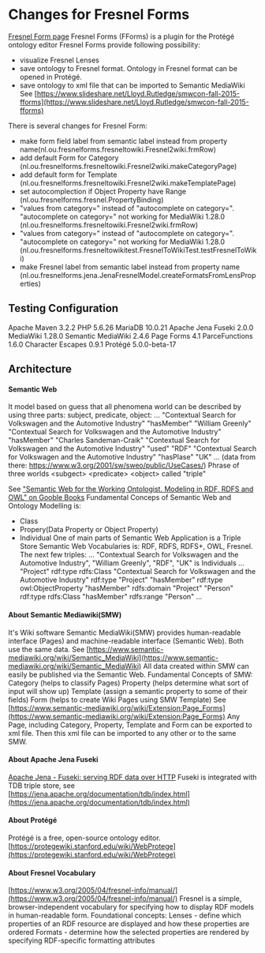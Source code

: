 # Changes for Fresnel Forms
[Fresnel Form page](https://github.com/ABI-Team-30/Fresnel-Forms) 
Fresnel Forms (FForms) is a plugin for the Protégé ontology editor
Fresnel Forms provide following possibility:
- visualize Fresnel Lenses
- save ontology to Fresnel format. Ontology in Fresnel format can be opened in Protégé.
- save ontology to xml file that can be imported to Semantic MediaWiki
See [https://www.slideshare.net/Lloyd.Rutledge/smwcon-fall-2015-fforms](https://www.slideshare.net/Lloyd.Rutledge/smwcon-fall-2015-fforms) 

There is several changes for Fresnel Form:
- make form field label from semantic label instead from property name(nl.ou.fresnelforms.fresneltowiki.Fresnel2wiki.frmRow)
- add default Form for Category (nl.ou.fresnelforms.fresneltowiki.Fresnel2wiki.makeCategoryPage)
- add default form for Template (nl.ou.fresnelforms.fresneltowiki.Fresnel2wiki.makeTemplatePage)
- set autocomplection if Object Property have Range (nl.ou.fresnelforms.fresnel.PropertyBinding)
- "values from category=" instead of "autocomplete on category=". "autocomplete on category=" not working for MediaWiki 1.28.0 (nl.ou.fresnelforms.fresneltowiki.Fresnel2wiki.frmRow)
- "values from category=" instead of "autocomplete on category=". "autocomplete on category=" not working for MediaWiki 1.28.0 (nl.ou.fresnelforms.fresneltowikitest.FresnelToWikiTest.testFresnelToWiki)
- make Fresnel label from semantic label instead from property name (nl.ou.fresnelforms.jena.JenaFresnelModel.createFormatsFromLensProperties)

## Testing Configuration
Apache Maven 3.2.2
PHP 5.6.26
MariaDB 10.0.21
Apache Jena Fuseki 2.0.0
MediaWiki 1.28.0
Semantic MediaWiki 2.4.6
Page Forms 4.1
ParceFunctions 1.6.0
Character Escapes 0.9.1
Protégé 5.0.0-beta-17

## Architecture
#### Semantic Web
It model based on guess that all phenomena world can be described by using three parts: subject, predicate, object:
...
"Contextual Search for Volkswagen and the Automotive Industry" "hasMember" "William Greenly"
"Contextual Search for Volkswagen and the Automotive Industry" "hasMember" "Charles Sandeman-Craik"
"Contextual Search for Volkswagen and the Automotive Industry" "used" "RDF"
"Contextual Search for Volkswagen and the Automotive Industry" "hasPlase" "UK"
...
(data from there: https://www.w3.org/2001/sw/sweo/public/UseCases/)
Phrase of three worlds &lt;subgect&gt; &lt;predicate&gt; &lt;object&gt; called "triple"

See ["Semantic Web for the Working Ontologist. Modeling in RDF, RDFS and OWL" on Gooble Books](https://books.google.ru/books?id=_qGKPOlB1DgC&printsec=frontcover&dq=%22Semantic+Web+for+the+Working+Ontologist%22&hl=ru&sa=X&ved=0ahUKEwjZwbKwsIHVAhXGFZoKHaXbA1IQ6AEIJjAA#v=onepage&q=%22Semantic%20Web%20for%20the%20Working%20Ontologist%22&f=false) 
Fundamental Conceps of Semantic Web and Ontology Modelling is:
- Class
- Propery(Data Property or Object Property)
- Individual
One of main parts of Semantic Web Application is а Triple Store
Semantic Web Vocabularies is: RDF, RDFS, RDFS+, OWL, Fresnel.
The next few triples:
...
"Contextual Search for Volkswagen and the Automotive Industry", "William Greenly", "RDF", "UK" is Individuals
...
"Project" rdf:type rdfs:Class
"Contextual Search for Volkswagen and the Automotive Industry" rdf:type "Project"
"hasMember" rdf:type owl:ObjectProperty
"hasMember" rdfs:domain "Project"
"Person" rdf:type rdfs:Class
"hasMember" rdfs:range "Person"
...

#### About Semantic Mediawiki(SMW)
It's Wiki software 
Semantic MediaWiki(SMW) provides human-readable interface (Pages) and machine-readable interface (Semantic Web). Both use the same data.
See [https://www.semantic-mediawiki.org/wiki/Semantic_MediaWiki](https://www.semantic-mediawiki.org/wiki/Semantic_MediaWiki) 
All data created within SMW can easily be published via the Semantic Web.
Fundamental Concepts of SMW:
Category (helps to classify Pages)
Property (helps determine what sort of input will show up)
Template (assign a semantic property to some  of their fields)
Form (helps to create Wiki Pages using SMW Template) 
See [https://www.semantic-mediawiki.org/wiki/Extension:Page_Forms](https://www.semantic-mediawiki.org/wiki/Extension:Page_Forms) 
Any Page, including Category, Property, Template and Form can be exported to xml file.  Then this xml file can be imported to any other or to the same SMW.

#### About Apache Jena Fuseki
[Apache Jena - Fuseki: serving RDF data over HTTP](https://jena.apache.org/documentation/fuseki2/) 
Fuseki is integrated with TDB triple store, see [https://jena.apache.org/documentation/tdb/index.html](https://jena.apache.org/documentation/tdb/index.html) 

#### About Protégé
Protégé is a free, open-source ontology editor.
[https://protegewiki.stanford.edu/wiki/WebProtege](https://protegewiki.stanford.edu/wiki/WebProtege) 

#### About Fresnel Vocabulary
[https://www.w3.org/2005/04/fresnel-info/manual/](https://www.w3.org/2005/04/fresnel-info/manual/) 
Fresnel is a simple, browser-independent vocabulary for specifying how to display RDF models in human-readable form.
Foundational concepts:
Lenses - define which properties of an RDF resource are displayed and how these properties are ordered
Formats - determine how the selected properties are rendered by specifying RDF-specific formatting attributes 
